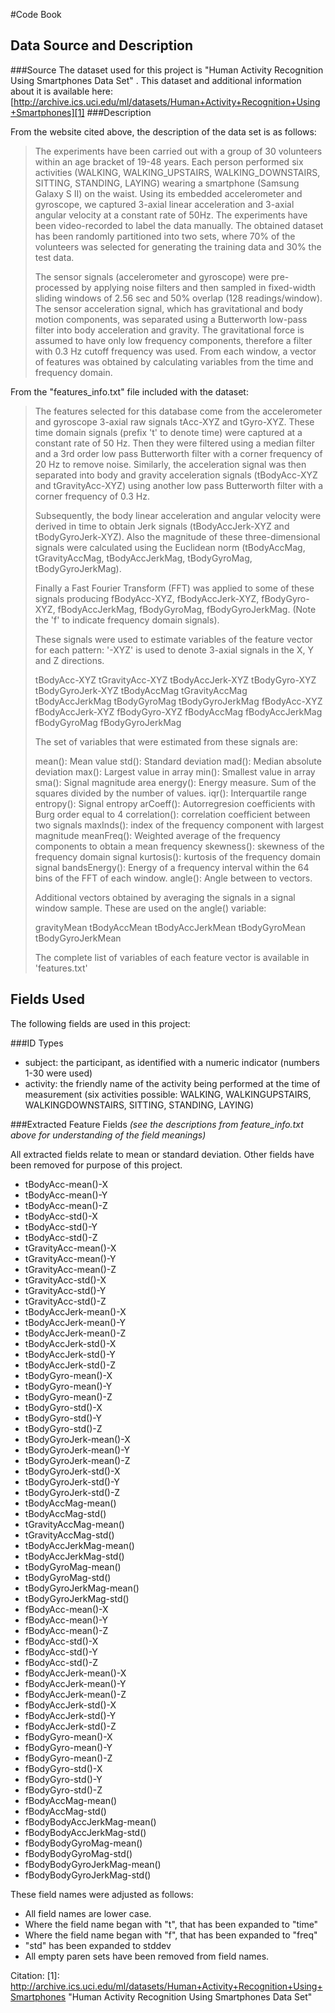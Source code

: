 #Code Book

## Data Source and Description
###Source
The dataset used for this project is "Human Activity Recognition Using Smartphones Data Set" .  This dataset and additional information about it is available here: [http://archive.ics.uci.edu/ml/datasets/Human+Activity+Recognition+Using+Smartphones][1]
###Description

From the website cited above, the description of the data set is as follows:

> The experiments have been carried out
> with a group of 30 volunteers within
> an age bracket of 19-48 years. Each
> person performed six activities
> (WALKING, WALKING_UPSTAIRS,
> WALKING_DOWNSTAIRS, SITTING, STANDING,
> LAYING) wearing a smartphone (Samsung
> Galaxy S II) on the waist. Using its
> embedded accelerometer and gyroscope,
> we captured 3-axial linear
> acceleration and 3-axial angular
> velocity at a constant rate of 50Hz.
> The experiments have been
> video-recorded to label the data
> manually. The obtained dataset has
> been randomly partitioned into two
> sets, where 70% of the volunteers was
> selected for generating the training
> data and 30% the test data. 
> 
> The sensor signals (accelerometer and
> gyroscope) were pre-processed by
> applying noise filters and then
> sampled in fixed-width sliding windows
> of 2.56 sec and 50% overlap (128
> readings/window). The sensor
> acceleration signal, which has
> gravitational and body motion
> components, was separated using a
> Butterworth low-pass filter into body
> acceleration and gravity. The
> gravitational force is assumed to have
> only low frequency components,
> therefore a filter with 0.3 Hz cutoff
> frequency was used. From each window,
> a vector of features was obtained by
> calculating variables from the time
> and frequency domain.




From the "features_info.txt" file included with the dataset:

> The features selected for this
> database come from the accelerometer
> and gyroscope 3-axial raw signals
> tAcc-XYZ and tGyro-XYZ. These time
> domain signals (prefix 't' to denote
> time) were captured at a constant rate
> of 50 Hz. Then they were filtered
> using a median filter and a 3rd order
> low pass Butterworth filter with a
> corner frequency of 20 Hz to remove
> noise. Similarly, the acceleration
> signal was then separated into body
> and gravity acceleration signals
> (tBodyAcc-XYZ and tGravityAcc-XYZ)
> using another low pass Butterworth
> filter with a corner frequency of 0.3
> Hz. 
> 
> Subsequently, the body linear
> acceleration and angular velocity were
> derived in time to obtain Jerk signals
> (tBodyAccJerk-XYZ and
> tBodyGyroJerk-XYZ). Also the magnitude
> of these three-dimensional signals
> were calculated using the Euclidean
> norm (tBodyAccMag, tGravityAccMag,
> tBodyAccJerkMag, tBodyGyroMag,
> tBodyGyroJerkMag). 
> 
> Finally a Fast Fourier Transform (FFT)
> was applied to some of these signals
> producing fBodyAcc-XYZ,
> fBodyAccJerk-XYZ, fBodyGyro-XYZ,
> fBodyAccJerkMag, fBodyGyroMag,
> fBodyGyroJerkMag. (Note the 'f' to
> indicate frequency domain signals). 
> 
> These signals were used to estimate
> variables of the feature vector for
> each pattern:   '-XYZ' is used to
> denote 3-axial signals in the X, Y and
> Z directions.
> 
> tBodyAcc-XYZ tGravityAcc-XYZ
> tBodyAccJerk-XYZ tBodyGyro-XYZ
> tBodyGyroJerk-XYZ tBodyAccMag
> tGravityAccMag tBodyAccJerkMag
> tBodyGyroMag tBodyGyroJerkMag
> fBodyAcc-XYZ fBodyAccJerk-XYZ
> fBodyGyro-XYZ fBodyAccMag
> fBodyAccJerkMag fBodyGyroMag
> fBodyGyroJerkMag
> 
> The set of variables that were
> estimated from these signals are: 
> 
> mean(): Mean value std(): Standard
> deviation mad(): Median absolute
> deviation  max(): Largest value in
> array min(): Smallest value in array
> sma(): Signal magnitude area energy():
> Energy measure. Sum of the squares
> divided by the number of values. 
> iqr(): Interquartile range  entropy():
> Signal entropy arCoeff():
> Autorregresion coefficients with Burg
> order equal to 4 correlation():
> correlation coefficient between two
> signals maxInds(): index of the
> frequency component with largest
> magnitude meanFreq(): Weighted average
> of the frequency components to obtain
> a mean frequency skewness(): skewness
> of the frequency domain signal 
> kurtosis(): kurtosis of the frequency
> domain signal  bandsEnergy(): Energy
> of a frequency interval within the 64
> bins of the FFT of each window.
> angle(): Angle between to vectors.
> 
> Additional vectors obtained by
> averaging the signals in a signal
> window sample. These are used on the
> angle() variable:
> 
> gravityMean tBodyAccMean
> tBodyAccJerkMean tBodyGyroMean
> tBodyGyroJerkMean
> 
> The complete list of variables of each
> feature vector is available in
> 'features.txt'

## Fields Used
The following fields are used in this project:

###ID Types

 - subject: the participant, as identified with a numeric indicator (numbers 1-30 were used)
 - activity: the friendly name of the activity being performed at the time of measurement (six activities possible: WALKING, WALKINGUPSTAIRS, WALKINGDOWNSTAIRS, SITTING, STANDING, LAYING)

###Extracted Feature Fields 
*(see the descriptions from feature_info.txt above for understanding of the field meanings)*

All extracted fields relate to mean or standard deviation.  Other fields have been removed for purpose of this project.

 - tBodyAcc-mean()-X 
 - tBodyAcc-mean()-Y 
 - tBodyAcc-mean()-Z 
 - tBodyAcc-std()-X 
 - tBodyAcc-std()-Y 
 - tBodyAcc-std()-Z 
 - tGravityAcc-mean()-X 
 - tGravityAcc-mean()-Y 
 - tGravityAcc-mean()-Z 
 - tGravityAcc-std()-X 
 - tGravityAcc-std()-Y 
 - tGravityAcc-std()-Z 
 - tBodyAccJerk-mean()-X 
 - tBodyAccJerk-mean()-Y 
 - tBodyAccJerk-mean()-Z 
 - tBodyAccJerk-std()-X 
 - tBodyAccJerk-std()-Y 
 - tBodyAccJerk-std()-Z 
 - tBodyGyro-mean()-X 
 - tBodyGyro-mean()-Y 
 - tBodyGyro-mean()-Z 
 - tBodyGyro-std()-X 
 - tBodyGyro-std()-Y 
 - tBodyGyro-std()-Z 
 - tBodyGyroJerk-mean()-X 
 - tBodyGyroJerk-mean()-Y 
 - tBodyGyroJerk-mean()-Z 
 - tBodyGyroJerk-std()-X 
 - tBodyGyroJerk-std()-Y 
 - tBodyGyroJerk-std()-Z 
 - tBodyAccMag-mean() 
 - tBodyAccMag-std() 
 - tGravityAccMag-mean() 
 - tGravityAccMag-std() 
 - tBodyAccJerkMag-mean() 
 - tBodyAccJerkMag-std() 
 - tBodyGyroMag-mean() 
 - tBodyGyroMag-std() 
 - tBodyGyroJerkMag-mean() 
 - tBodyGyroJerkMag-std() 
 - fBodyAcc-mean()-X 
 - fBodyAcc-mean()-Y 
 - fBodyAcc-mean()-Z 
 - fBodyAcc-std()-X 
 - fBodyAcc-std()-Y 
 - fBodyAcc-std()-Z 
 - fBodyAccJerk-mean()-X 
 - fBodyAccJerk-mean()-Y 
 - fBodyAccJerk-mean()-Z 
 - fBodyAccJerk-std()-X 
 - fBodyAccJerk-std()-Y 
 - fBodyAccJerk-std()-Z 
 - fBodyGyro-mean()-X 
 - fBodyGyro-mean()-Y 
 - fBodyGyro-mean()-Z 
 - fBodyGyro-std()-X 
 - fBodyGyro-std()-Y 
 - fBodyGyro-std()-Z 
 - fBodyAccMag-mean() 
 - fBodyAccMag-std() 
 - fBodyBodyAccJerkMag-mean() 
 - fBodyBodyAccJerkMag-std() 
 - fBodyBodyGyroMag-mean() 
 - fBodyBodyGyroMag-std() 
 - fBodyBodyGyroJerkMag-mean() 
 - fBodyBodyGyroJerkMag-std() 

These field names were adjusted as follows:

 - All field names are lower case.
 - Where the field name began with "t", that has been expanded to "time"
 - Where the field name began with "f", that has been expanded to "freq"
 - "std" has been expanded to stddev
 - All empty paren sets have been removed from field names.

Citation:
  [1]: http://archive.ics.uci.edu/ml/datasets/Human+Activity+Recognition+Using+Smartphones "Human Activity Recognition Using Smartphones Data Set"